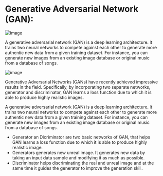 # Generative Adversarial Network (GAN):
![image](https://github.com/pmama/GAN/assets/26107548/4b726888-80ef-4b55-9c01-2ccb7e7e57f3)

A generative adversarial network (GAN) is a deep learning architecture. It trains two neural networks to compete against each other to generate more authentic new data from a given training dataset. For instance, you can generate new images from an existing image database or original music from a database of songs.

![image](https://github.com/pmama/GAN/assets/26107548/53b2cadf-951f-4d86-a9ba-41d214907e07)

Generative Adversarial Networks (GANs) have recently achieved impressive results in the field. Specifically, by incorporating two separate networks, generator and discriminator, GAN learns a loss function due to which it is able to produce highly realistic images.

A generative adversarial network (GAN) is a deep learning architecture. It trains two neural networks to compete against each other to generate more authentic new data from a given training dataset. For instance, you can generate new images from an existing image database or original music from a database of songs.

- Generator an Dicriminator are two basic networks of GAN, that helps GAN learns a loss function due to which it is able to produce highly realistic image.
- Generators generates new unreal image. It generates new data by taking an input data sample and modifying it as much as possible.
- Discriminator helps discriminating the real and unreal image and at the same time it guides the generator to improve the generation skill.

